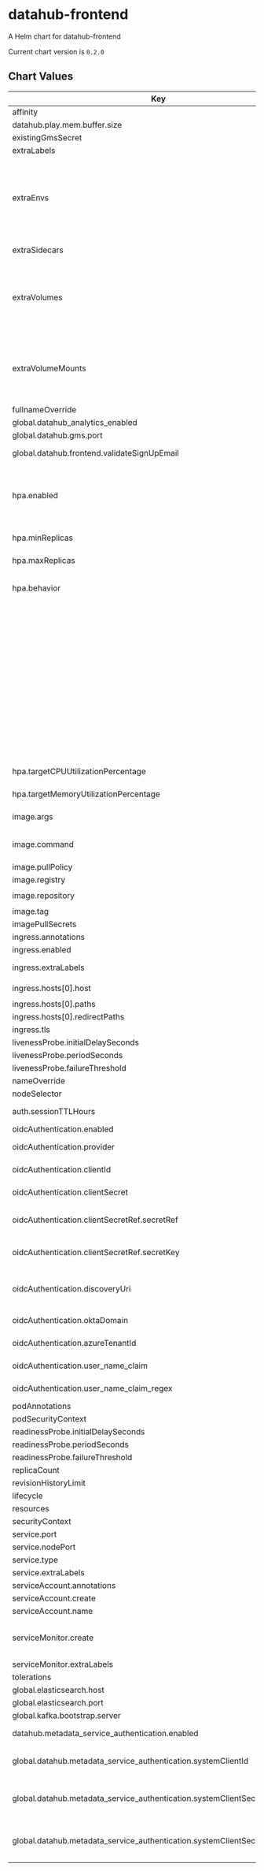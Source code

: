 datahub-frontend
================

A Helm chart for datahub-frontend

Current chart version is `0.2.0`

## Chart Values

| Key                                                                         | Type                                                                                              | Default                              | Description                                                                                                                                                                                                                                                                                                                      |
|-----------------------------------------------------------------------------|---------------------------------------------------------------------------------------------------|--------------------------------------|----------------------------------------------------------------------------------------------------------------------------------------------------------------------------------------------------------------------------------------------------------------------------------------------------------------------------------|
| affinity                                                                    | object                                                                                            | `{}`                                 |                                                                                                                                                                                                                                                                                                                                  |
| datahub.play.mem.buffer.size                                                | string                                                                                            | `"10MB"`                             |                                                                                                                                                                                                                                                                                                                                  |
| existingGmsSecret                                                           | object                                                                                            | {}                                   | Reference to GMS secret if already exists                                                                                                                                                                                                                                                                                        |
| extraLabels                                                                 | object                                                                                            | `{}`                                 | Extra labels for deployment configuration                                                                                                                                                                                                                                                                                        |
| extraEnvs                                                                   | Extra [environment variables][] which will be appended to the `env:` definition for the container | `[]`                                 |
| extraSidecars                                                               | list                                                                                              | `[]`                                 | Add additional sidecar containers to the deployment pod(s)                                                                                                                                                                                                                                                                       |
| extraVolumes                                                                | Templatable string of additional `volumes` to be passed to the `tpl` function                     | ""                                   |
| extraVolumeMounts                                                           | Templatable string of additional `volumeMounts` to be passed to the `tpl` function                | ""                                   |
| fullnameOverride                                                            | string                                                                                            | `"datahub-frontend"`                 |                                                                                                                                                                                                                                                                                                                                  |
| global.datahub_analytics_enabled                                            | boolean                                                                                           | true                                 |                                                                                                                                                                                                                                                                                                                                  |
| global.datahub.gms.port                                                     | string                                                                                            | `"8080"`                             |                                                                                                                                                                                                                                                                                                                                  |
| global.datahub.frontend.validateSignUpEmail                                 | boolean                                                                                           | true                                 | Enforces user sign up through invite link to use a valid email.                                                                                                                                                                                                                                                                  |
| hpa.enabled                                                                       | bool                                                                                              | `false`                                                                               | Set to `true` to enable the Horizontal Pod Autoscaler (HPA) for the deployment. Default is `false`. **Note:** Enabling HPA may introduce instability during scaling events, such as delays in waiting for nodes to become ready to allocate new pods.                                                                                                                                               |
| hpa.minReplicas                                                                       | int                                                                                              | `1`                                                                               | The minimum number of replicas that the HPA can scale down to. Default is 1.                                                                                                                                               |
| hpa.maxReplicas                                                                       | int                                                                                              | `2`                                                                               | The maximum number of replicas that the HPA can scale up to. Default is 2.                                                                                                                                                                                                                            |
| hpa.behavior                                                           | object                                                             | `{}`                                                                 | Configuration for scaling behavior of the HPA. Leave empty for default behavior. If not provided, the default behavior is as follows:                                             |
|                                                                             |                                                                      |                                                                      | **Default Scale Down Behavior:**                                                                                                                                                      |
|                                                                             |                                                                      |                                                                      | - **Stabilization Window:** 300 seconds (5 minutes) - The amount of time the HPA will wait before allowing further scaling down.                                                   |
|                                                                             |                                                                      |                                                                      | - **Scale Down Policy:** 1 pod every 180 seconds (3 minutes). This ensures that the HPA does not scale down too quickly.                                                           |
|                                                                             |                                                                      |                                                                      | **Default Scale Up Behavior:**                                                                                                                                                        |
|                                                                             |                                                                      |                                                                      | - **Stabilization Window:** 0 seconds - No waiting period before scaling up. The HPA can immediately increase replicas if needed.                                                  |
|                                                                             |                                                                      |                                                                      | - **Scale Up Policy:** 1 pod every 60 seconds. This defines how frequently the HPA can scale up.                                                                                     |
| hpa.targetCPUUtilizationPercentage                                     | int                                                                | `70`                                                                 | The target average CPU utilization (as a percentage) for scaling. Default is `70`.                                                                                                  |
| hpa.targetMemoryUtilizationPercentage                                     | int                                                                | `70`                                                                 | The target average memory utilization (as a percentage) for scaling. Default is `70`.                                                                                               |
| image.args                                                                  | list                                                                                              | `[]`                                 | Override the image's args.  Used to configure custom startup or shutdown behavior                                                                                                                                                                                                                                                |
| image.command                                                               | list                                                                                              | `[]`                                 | Override the image's command.  Used to configure custom startup or shutdown behavior                                                                                                                                                                                                                                             |
| image.pullPolicy                                                            | string                                                                                            | `"IfNotPresent"`                     |                                                                                                                                                                                                                                                                                                                                  |
| image.registry                                                              | string                                                                                            | ``                                   | Image registry override to be used by the job.                                                                                                                                                                                                                                                                                   |
| image.repository                                                            | string                                                                                            | `"acryldata/datahub-frontend-react"` |                                                                                                                                                                                                                                                                                                                                  |
| image.tag                                                                   | string                                                                                            | `"head"`                             |                                                                                                                                                                                                                                                                                                                                  |
| imagePullSecrets                                                            | list                                                                                              | `[]`                                 |                                                                                                                                                                                                                                                                                                                                  |
| ingress.annotations                                                         | object                                                                                            | `{}`                                 |                                                                                                                                                                                                                                                                                                                                  |
| ingress.enabled                                                             | bool                                                                                              | `false`                              |                                                                                                                                                                                                                                                                                                                                  |
| ingress.extraLabels                                                         | object                                                                                            | `{}`                                 | provides extra labels for ingress configuration                                                                                                                                                                                                                                                                                  |
| ingress.hosts[0].host                                                       | string                                                                                            | `"chart-example.local"`              |                                                                                                                                                                                                                                                                                                                                  |
| ingress.hosts[0].paths                                                      | list                                                                                              | `[]`                                 |                                                                                                                                                                                                                                                                                                                                  |
| ingress.hosts[0].redirectPaths                                              | list                                                                                              | `[]`                                 |                                                                                                                                                                                                                                                                                                                                  |
| ingress.tls                                                                 | list                                                                                              | `[]`                                 |                                                                                                                                                                                                                                                                                                                                  |
| livenessProbe.initialDelaySeconds                                           | int                                                                                               | `60`                                 |                                                                                                                                                                                                                                                                                                                                  |
| livenessProbe.periodSeconds                                                 | int                                                                                               | `30`                                 |                                                                                                                                                                                                                                                                                                                                  |
| livenessProbe.failureThreshold                                              | int                                                                                               | `4`                                  |                                                                                                                                                                                                                                                                                                                                  |
| nameOverride                                                                | string                                                                                            | `""`                                 |                                                                                                                                                                                                                                                                                                                                  |
| nodeSelector                                                                | object                                                                                            | `{}`                                 |                                                                                                                                                                                                                                                                                                                                  |
| auth.sessionTTLHours                                                        | string                                                                                            | `24`                                 | Configures the length of time a session token is valid for after creation.                                                                                                                                                                                                                                                       |
| oidcAuthentication.enabled                                                  | boolean                                                                                           | `false`                              | Enable [OIDC authentication](https://datahubproject.io/docs/authentication/guides/sso/configure-oidc-react)                                                                                                                                                                                                                      |
| oidcAuthentication.provider                                                 | string                                                                                            | `""`                                 | One of the supported OIDC providers: [google](https://datahubproject.io/docs/authentication/guides/sso/configure-oidc-react-google), [okta](https://datahubproject.io/docs/authentication/guides/sso/configure-oidc-react-okta), or [azure](https://datahubproject.io/docs/authentication/guides/sso/configure-oidc-react-azure) |
| oidcAuthentication.clientId                                                 | string                                                                                            | `""`                                 | A unique identifier for your application with the identity provider                                                                                                                                                                                                                                                              |
| oidcAuthentication.clientSecret                                             | string                                                                                            | `""`                                 | A shared secret to use for exchange between you and your identity provider                                                                                                                                                                                                                                                       |
| oidcAuthentication.clientSecretRef.secretRef                                | string                                                                                            | `"nil"`                              | Optional, this is the reference to the shared secret to use for exchange between you and your identity provider                                                                                                                                                                                                                  |
| oidcAuthentication.clientSecretRef.secretKey                                | string                                                                                            | `"nil"`                              | Optional, this is the key of the shared secret to use for exchange between you and your identity provider                                                                                                                                                                                                                        |
| oidcAuthentication.discoveryUri                                             | string                                                                                            | `""`                                 | Discovery URI, e.g. `https://my-keycloak.example.com/realms/master/.well-known/openid-configuration`; needed only if `provider` is set to `other`                                                                                                                                                                                |
| oidcAuthentication.oktaDomain                                               | string                                                                                            | `""`                                 | Okta domain, e.g. `dev-12345.okta.com`; needed only if `provider` is set to `okta`                                                                                                                                                                                                                                               |
| oidcAuthentication.azureTenantId                                            | string                                                                                            | `""`                                 | Azure directory (tenant) ID; neede only if `provider` is set to `azure`                                                                                                                                                                                                                                                          |
| oidcAuthentication.user_name_claim                                          | string                                                                                            | `""`                                 | The attribute that will contain the username used on the DataHub platform                                                                                                                                                                                                                                                        |
| oidcAuthentication.user_name_claim_regex                                    | string                                                                                            | `""`                                 | A regex string used for extracting the username from the userNameClaim attribute                                                                                                                                                                                                                                                 |
| podAnnotations                                                              | object                                                                                            | `{}`                                 |                                                                                                                                                                                                                                                                                                                                  |
| podSecurityContext                                                          | object                                                                                            | `{}`                                 |                                                                                                                                                                                                                                                                                                                                  |
| readinessProbe.initialDelaySeconds                                          | int                                                                                               | `60`                                 |                                                                                                                                                                                                                                                                                                                                  |
| readinessProbe.periodSeconds                                                | int                                                                                               | `30`                                 |                                                                                                                                                                                                                                                                                                                                  |
| readinessProbe.failureThreshold                                             | int                                                                                               | `4`                                  |                                                                                                                                                                                                                                                                                                                                  |
| replicaCount                                                                | int                                                                                               | `1`                                  |                                                                                                                                                                                                                                                                                                                                  |
| revisionHistoryLimit                                                        | int                                                                                               | `10`                                 |                                                                                                                                                                                                                                                                                                                                  |
| lifecycle                                                                   | object                                                                                            | `{}`                                 |                                                                                                                                                                                                                                                                                                                                  |
| resources                                                                   | object                                                                                            | `{}`                                 |                                                                                                                                                                                                                                                                                                                                  |
| securityContext                                                             | object                                                                                            | `{}`                                 |                                                                                                                                                                                                                                                                                                                                  |
| service.port                                                                | int                                                                                               | `9001`                               |                                                                                                                                                                                                                                                                                                                                  |
| service.nodePort                                                            | int                                                                                               | `""`                                 |                                                                                                                                                                                                                                                                                                                                  |
| service.type                                                                | string                                                                                            | `"LoadBalancer"`                     |                                                                                                                                                                                                                                                                                                                                  |
| service.extraLabels                                                         | object                                                                                            | `{}`                                 |                                                                                                                                                                                                                                                                                                                                  |
| serviceAccount.annotations                                                  | object                                                                                            | `{}`                                 |                                                                                                                                                                                                                                                                                                                                  |
| serviceAccount.create                                                       | bool                                                                                              | `true`                               |                                                                                                                                                                                                                                                                                                                                  |
| serviceAccount.name                                                         | string                                                                                            | `nil`                                |                                                                                                                                                                                                                                                                                                                                  |
| serviceMonitor.create                                                       | bool                                                                                              | `false`                              | If set true and `global.datahub.monitoring.enablePrometheus` is set `true` it will create a ServiceMonitor resource                                                                                                                                                                                                              |
| serviceMonitor.extraLabels                                                  | object                                                                                            | `{}`                                 |                                                                                                                                                                                                                                                                                                                                  |
| tolerations                                                                 | list                                                                                              | `[]`                                 |                                                                                                                                                                                                                                                                                                                                  |
| global.elasticsearch.host                                                   | string                                                                                            | `"elasticsearch"`                    |                                                                                                                                                                                                                                                                                                                                  |
| global.elasticsearch.port                                                   | string                                                                                            | `"9200"`                             |                                                                                                                                                                                                                                                                                                                                  |
| global.kafka.bootstrap.server                                               | string                                                                                            | `"broker:9092"`                      |                                                                                                                                                                                                                                                                                                                                  |
| datahub.metadata_service_authentication.enabled                             | bool                                                                                              | `true`                               | Whether Metadata Service Authentication is enabled.                                                                                                                                                                                                                                                                              |
| global.datahub.metadata_service_authentication.systemClientId               | string                                                                                            | `"__datahub_system"`                 | The internal system id that is used to communicate with DataHub GMS. Required if metadata_service_authentication is 'true'.                                                                                                                                                                                                      |
| global.datahub.metadata_service_authentication.systemClientSecret.secretRef | string                                                                                            | `nil`                                | The reference to a secret containing the internal system secret that is used to communicate with DataHub GMS. Required if metadata_service_authentication is 'true'.                                                                                                                                                             |
| global.datahub.metadata_service_authentication.systemClientSecret.secretKey | string                                                                                            | `nil`                                | The key of a secret containing the internal system secret that is used to communicate with DataHub GMS. Required if metadata_service_authentication is 'true'.                                                                                                                                                                   |

